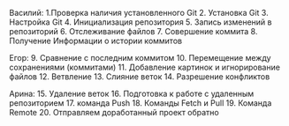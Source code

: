 Василий:
        1.Проверка наличия установленного Git
        2. Установка Git
        3. Настройка Git
        4. Инициализация репозитория
        5. Запись изменений в репозиторий
        6. Отслеживание файлов
        7. Совершение коммита
        8. Получение Информации о истории коммитов

Егор: 
        9. Сравнение с последним коммитом
        10. Перемещение между сохранениями (коммитами)
        11. Добавление картинок и игнорирование файлов
        12. Ветвление
        13. Слияние веток
        14. Разрешение конфликтов

Арина: 
        15. Удаление веток
        16. Подготовка к работе с удаленным репозиторием
        17. команда Push
        18. Команды Fetch и Pull
        19. Команда Remote 
        20. Отправляем доработанный проект обратно
